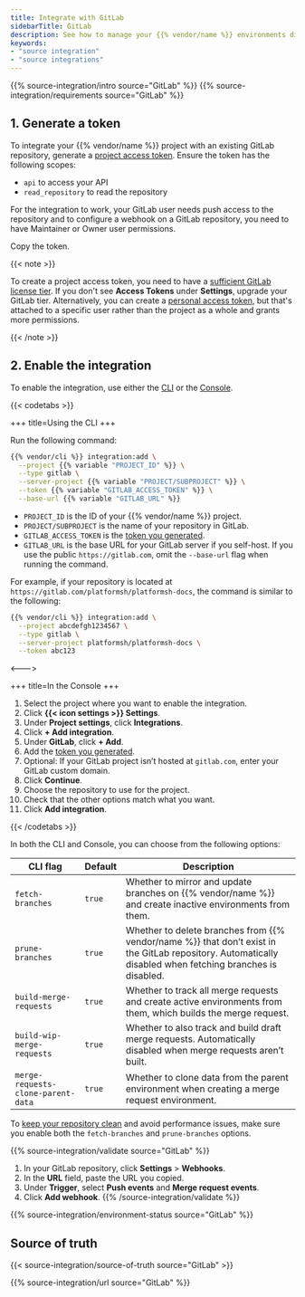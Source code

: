 ```yaml
---
title: Integrate with GitLab
sidebarTitle: GitLab
description: See how to manage your {{% vendor/name %}} environments directly from your GitLab repository.
keywords:
- "source integration"
- "source integrations"
---
```


{{% source-integration/intro source="GitLab" %}}
{{% source-integration/requirements source="GitLab" %}}

## 1. Generate a token

To integrate your {{% vendor/name %}} project with an existing GitLab repository,
generate a [project access token](https://docs.gitlab.com/ee/user/project/settings/project_access_tokens.html#create-a-project-access-token).
Ensure the token has the following scopes:

- `api` to access your API
- `read_repository` to read the repository

For the integration to work, your GitLab user needs push access to the repository and to configure a webhook on a GitLab repository, you need to have Maintainer or Owner user permissions.

Copy the token.

{{< note >}}

To create a project access token, you need to have a [sufficient GitLab license tier](https://docs.gitlab.com/ee/user/project/settings/project_access_tokens.html).
If you don't see **Access Tokens** under **Settings**, upgrade your GitLab tier.
Alternatively, you can create a [personal access token](https://docs.gitlab.com/ee/user/profile/personal_access_tokens.html),
but that's attached to a specific user rather than the project as a whole
and grants more permissions.

{{< /note >}}

## 2. Enable the integration

To enable the integration, use either the [CLI](/administration/cli.html) or the [Console](/administration/web.html).

{{< codetabs >}}

+++
title=Using the CLI
+++

Run the following command:

```bash
{{% vendor/cli %}} integration:add \
  --project {{% variable "PROJECT_ID" %}} \
  --type gitlab \
  --server-project {{% variable "PROJECT/SUBPROJECT" %}} \
  --token {{% variable "GITLAB_ACCESS_TOKEN" %}} \
  --base-url {{% variable "GITLAB_URL" %}}
```

- `PROJECT_ID` is the ID of your {{% vendor/name %}} project.
- `PROJECT/SUBPROJECT` is the name of your repository in GitLab.
- `GITLAB_ACCESS_TOKEN` is the [token you generated](#1-generate-a-token).
- `GITLAB_URL` is the base URL for your GitLab server if you self-host.
   If you use the public `https://gitlab.com`, omit the `--base-url` flag when running the command.

For example, if your repository is located at `https://gitlab.com/platformsh/platformsh-docs`,
the command is similar to the following:

```bash
{{% vendor/cli %}} integration:add \
  --project abcdefgh1234567 \
  --type gitlab \
  --server-project platformsh/platformsh-docs \
  --token abc123
```

<--->

+++
title=In the Console
+++

1. Select the project where you want to enable the integration.
1. Click **{{< icon settings >}} Settings**.
1. Under **Project settings**, click **Integrations**.
1. Click **+ Add integration**.
1. Under **GitLab**, click **+ Add**.
1. Add the [token you generated](#1-generate-a-token).
1. Optional: If your GitLab project isn’t hosted at `gitlab.com`, enter your GitLab custom domain.
1. Click **Continue**.
1. Choose the repository to use for the project.
1. Check that the other options match what you want.
1. Click **Add integration**.

{{< /codetabs >}}

In both the CLI and Console, you can choose from the following options:

| CLI flag         | Default | Description                                                               |
| ---------------- | ------- | ------------------------------------------------------------------------- |
| `fetch-branches` | `true`  | Whether to mirror and update branches on {{% vendor/name %}} and create inactive environments from them. |
| `prune-branches` | `true`  | Whether to delete branches from {{% vendor/name %}} that don’t exist in the GitLab repository. Automatically disabled when fetching branches is disabled. |
| `build-merge-requests` | `true` | Whether to track all merge requests and create active environments from them, which builds the merge request. |
| `build-wip-merge-requests` | `true` | Whether to also track and build draft merge requests. Automatically disabled when merge requests aren’t built. |
| `merge-requests-clone-parent-data` | `true` | Whether to clone data from the parent environment when creating a merge request environment. |

To [keep your repository clean](/learn/bestpractices/clean-repository) and avoid performance issues, make sure you enable both the `fetch-branches` and `prune-branches` options.

{{% source-integration/validate source="GitLab" %}}
1. In your GitLab repository, click **Settings** > **Webhooks**.
1. In the **URL** field, paste the URL you copied.
1. Under **Trigger**, select **Push events** and **Merge request events**.
1. Click **Add webhook**.
{{% /source-integration/validate %}}

{{% source-integration/environment-status source="GitLab" %}}

## Source of truth

{{< source-integration/source-of-truth source="GitLab" >}}

{{% source-integration/url source="GitLab" %}}
